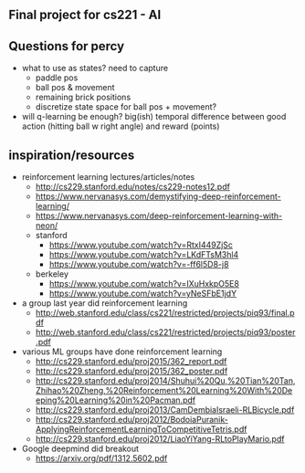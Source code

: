 ## Final project for cs221 - AI


## Questions for percy

* what to use as states? need to capture 
  * paddle pos
  * ball pos & movement
  * remaining brick positions
  * discretize state space for ball pos + movement?
* will q-learning be enough? big(ish) temporal difference between good action (hitting ball w right angle) and reward (points)



## inspiration/resources
* reinforcement learning lectures/articles/notes
  * http://cs229.stanford.edu/notes/cs229-notes12.pdf
  * https://www.nervanasys.com/demystifying-deep-reinforcement-learning/
  * https://www.nervanasys.com/deep-reinforcement-learning-with-neon/
  * stanford
    * https://www.youtube.com/watch?v=RtxI449ZjSc
    * https://www.youtube.com/watch?v=LKdFTsM3hl4
    * https://www.youtube.com/watch?v=-ff6l5D8-j8
  * berkeley
    * https://www.youtube.com/watch?v=IXuHxkpO5E8
    * https://www.youtube.com/watch?v=yNeSFbE1jdY
* a group last year did reinforcement learning
  * http://web.stanford.edu/class/cs221/restricted/projects/piq93/final.pdf
  * http://web.stanford.edu/class/cs221/restricted/projects/piq93/poster.pdf
* various ML groups have done reinforcement learning
  * http://cs229.stanford.edu/proj2015/362_report.pdf
  * http://cs229.stanford.edu/proj2015/362_poster.pdf
  * http://cs229.stanford.edu/proj2014/Shuhui%20Qu,%20Tian%20Tan,Zhihao%20Zheng,%20Reinforcement%20Learning%20With%20Deeping%20Learning%20in%20Pacman.pdf
  * http://cs229.stanford.edu/proj2013/CamDembiaIsraeli-RLBicycle.pdf
  * http://cs229.stanford.edu/proj2012/BodoiaPuranik-ApplyingReinforcementLearningToCompetitiveTetris.pdf
  * http://cs229.stanford.edu/proj2012/LiaoYiYang-RLtoPlayMario.pdf
* Google deepmind did breakout
  * https://arxiv.org/pdf/1312.5602.pdf